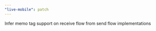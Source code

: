 ```yaml
---
"live-mobile": patch
---
```


Infer memo tag support on receive flow from send flow implementations
